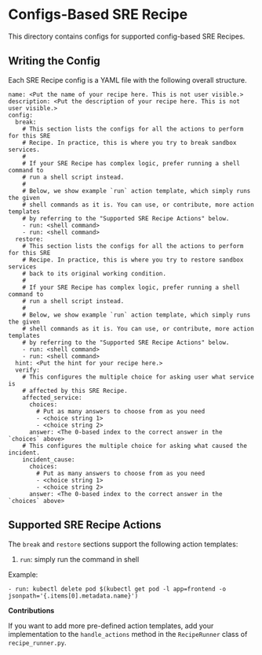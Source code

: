 # Configs-Based SRE Recipe

This directory contains configs for supported config-based SRE Recipes.

## Writing the Config

Each SRE Recipe config is a YAML file with the following overall structure.

```
name: <Put the name of your recipe here. This is not user visible.>
description: <Put the description of your recipe here. This is not user visible.>
config:
  break:
    # This section lists the configs for all the actions to perform for this SRE
    # Recipe. In practice, this is where you try to break sandbox services. 
    #
    # If your SRE Recipe has complex logic, prefer running a shell command to
    # run a shell script instead. 
    #
    # Below, we show example `run` action template, which simply runs the given
    # shell commands as it is. You can use, or contribute, more action templates
    # by referring to the "Supported SRE Recipe Actions" below.
    - run: <shell command>
    - run: <shell command>
  restore:
    # This section lists the configs for all the actions to perform for this SRE
    # Recipe. In practice, this is where you try to restore sandbox services 
    # back to its original working condition.
    #
    # If your SRE Recipe has complex logic, prefer running a shell command to
    # run a shell script instead. 
    #
    # Below, we show example `run` action template, which simply runs the given
    # shell commands as it is. You can use, or contribute, more action templates
    # by referring to the "Supported SRE Recipe Actions" below.
    - run: <shell command>
    - run: <shell command>
  hint: <Put the hint for your recipe here.>
  verify:
    # This configures the multiple choice for asking user what service is
    # affected by this SRE Recipe.
    affected_service:
      choices:
        # Put as many answers to choose from as you need
        - <choice string 1>
        - <choice string 2>
      answer: <The 0-based index to the correct answer in the `choices` above>
    # This configures the multiple choice for asking what caused the incident.
    incident_cause:
      choices:
        # Put as many answers to choose from as you need
        - <choice string 1>
        - <choice string 2>
      answer: <The 0-based index to the correct answer in the `choices` above>
```

## Supported SRE Recipe Actions

The `break` and `restore` sections support the following action templates:

1. `run`: simply run the command in shell

Example:

```
- run: kubectl delete pod $(kubectl get pod -l app=frontend -o jsonpath='{.items[0].metadata.name}')
```

**Contributions**

If you want to add more pre-defined action templates, add your implementation to
the `handle_actions` method in the `RecipeRunner` class of `recipe_runner.py`.
